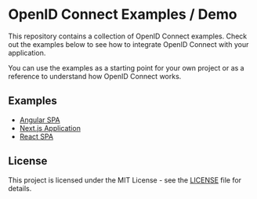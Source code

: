 # OpenID Connect Examples / Demo

This repository contains a collection of OpenID Connect examples. Check out the examples below to see how to integrate OpenID Connect with your application.

You can use the examples as a starting point for your own project or as a reference to understand how OpenID Connect works.

## Examples

- [Angular SPA](./examples/angular-spa/README.md)
- [Next.js Application](./examples/nextjs-app/README.md)
- [React SPA](./examples/react-spa/README.md)

## License

This project is licensed under the MIT License - see the [LICENSE](./README.md) file for details.
